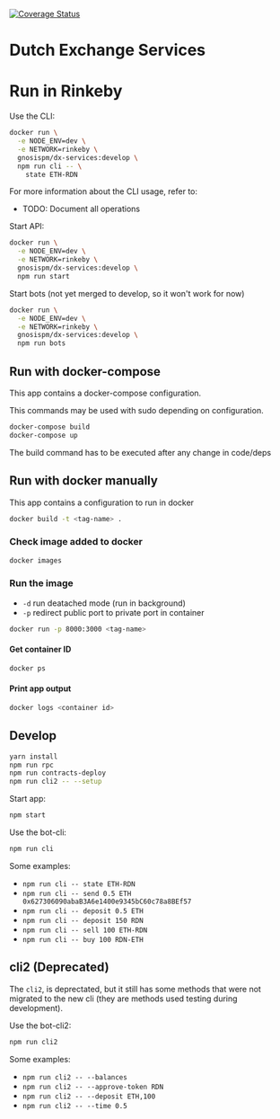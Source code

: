 [![Coverage Status](https://coveralls.io/repos/github/gnosis/dx-services/badge.svg?branch=master)](https://coveralls.io/github/gnosis/dx-services?branch=master)

# Dutch Exchange Services

# Run in Rinkeby
Use the CLI:
```bash
docker run \
  -e NODE_ENV=dev \
  -e NETWORK=rinkeby \
  gnosispm/dx-services:develop \
  npm run cli -- \
    state ETH-RDN
```

For more information about the CLI usage, refer to:
* TODO: Document all operations

Start API:
```bash
docker run \
  -e NODE_ENV=dev \
  -e NETWORK=rinkeby \
  gnosispm/dx-services:develop \
  npm run start
```

Start bots (not yet merged to develop, so it won't work for now)
```bash
docker run \
  -e NODE_ENV=dev \
  -e NETWORK=rinkeby \
  gnosispm/dx-services:develop \
  npm run bots
```

## Run with docker-compose
This app contains a docker-compose configuration.

This commands may be used with sudo depending on configuration.
```bash
docker-compose build
docker-compose up
```
The build command has to be executed after any change in code/deps

## Run with docker manually
This app contains a configuration to run in docker

```bash
docker build -t <tag-name> .
```

### Check image added to docker
```bash
docker images
```
### Run the image
* `-d` run deatached mode (run in background)
* `-p` redirect public port to private port in container

```bash
docker run -p 8000:3000 <tag-name>
```

#### Get container ID
```bash
docker ps
```
#### Print app output
```bash
docker logs <container id>
```


## Develop
```bash
yarn install
npm run rpc
npm run contracts-deploy
npm run cli2 -- --setup
```

Start app:
```bash
npm start
```

Use the bot-cli:
```bash
npm run cli
```

Some examples:
* `npm run cli -- state ETH-RDN`
* `npm run cli -- send 0.5 ETH 0x627306090abaB3A6e1400e9345bC60c78a8BEf57`
* `npm run cli -- deposit 0.5 ETH`
* `npm run cli -- deposit 150 RDN`
* `npm run cli -- sell 100 ETH-RDN`
* `npm run cli -- buy 100 RDN-ETH`

## cli2 (Deprecated)
The `cli2`, is deprectated, but it still has some methods that were not migrated
 to the new cli (they are methods used testing during development).

Use the bot-cli2:
```bash
npm run cli2
```


Some examples:
* `npm run cli2 -- --balances`
* `npm run cli2 -- --approve-token RDN`
* `npm run cli2 -- --deposit ETH,100`
* `npm run cli2 -- --time 0.5`
